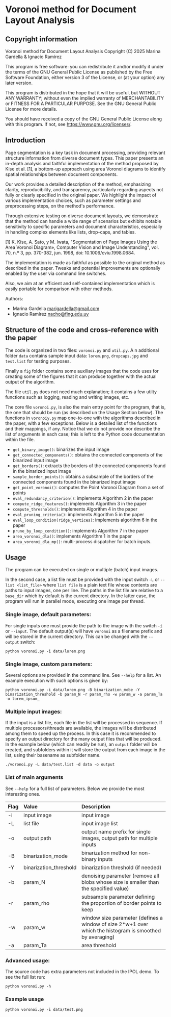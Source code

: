 # Voronoi method for Document Layout Analysis

## Copyright information

Voronoi method for Document Layout Analysis
Copyright (C) 2025 Marina Gardella & Ignacio Ramírez 

This program is free software: you can redistribute it and/or modify
it under the terms of the GNU General Public License as published by
the Free Software Foundation, either version 3 of the License, or
(at your option) any later version.

This program is distributed in the hope that it will be useful,
but WITHOUT ANY WARRANTY; without even the implied warranty of
MERCHANTABILITY or FITNESS FOR A PARTICULAR PURPOSE.  See the
GNU General Public License for more details.

You should have received a copy of the GNU General Public License
along with this program.  If not, see <https://www.gnu.org/licenses/>.


## Introduction

Page segmentation is a key task in document processing, providing relevant
structure  information from diverse document types. This paper presents an 
in-depth analysis and faithful implementation of the method proposed 
by Kise et al. [1], a bottom-up approach using area Voronoi diagrams to 
identify spatial relationships between document components. 
    
Our work provides a detailed description of the method, emphasizing clarity, 
reproducibility, and transparency, particularly regarding aspects not fully 
or clearly specified in the original paper. We highlight the impact of various 
implementation choices, such as parameter settings and preprocessing steps,
on the method's performance. 
    
Through extensive testing on diverse document layouts, we demonstrate that
the method can handle a wide range of scenarios but exhibits notable 
sensitivity to specific parameters and document characteristics, 
especially in handling complex elements like lists, drop-caps, and tables.

[1] K. Kise, A. Sato, y M. Iwata, 
    "Segmentation of Page Images Using the Area Voronoi Diagram»,
    Computer Vision and Image Understanding", 
    vol. 70, n.º 3, pp. 370-382, jun. 1998, doi: 10.1006/cviu.1998.0684.

The implementation is made as faithful as possible to the original 
method as described in the paper. Tweaks and potential improvements are 
optionally enabled by the user via command line switches.

Also, we aim at an efficient and self-contained implementation which 
is easily portable for comparison with other methods.

Authors:
* Marina Gardella <marigardella@gmail.com>
* Ignacio Ramírez <nacho@fing.edu.uy>

## Structure of the code and cross-reference with the paper

The code is organized in two files: `voronoi.py` and `util.py`.
A
n additional folder `data` contains sample input data: `lorem.png`,
 `dropcaps.jpg` and `test.list` for testing purposes. 
 
 Finally a `fig` folder contains some auxiliary
images that the code uses for creating some of the figures that
it can produce together with the actual output of the algorithm.

The file `util.py`  does not need much explanation; it contains a few
utilty functions such as logging, reading and writing images, etc.

The core file `voronoi.py`,  is also the main entry point for the program, 
that is, the one that should be run (as described un the Usage Section 
below). The functions in  `voronoiy.py` map one-to-one with the
 algorithms described in the paper, with a few exceptions. Below is a detailed
 list of the functions and their mappings, if any. Notice that we do not
 provide nor describe the list of arguments in each case; this is left to the 
 Python code documentation within the file.

* `get_binary_image()`: binarizes the input image
* `get_connected_components()`: obtains the connected components of the binarized input image
* `get_borders()`: extracts the borders of the connected components found in the  binarized input image
* `sample_border_points()`: obtains a subsample of the borders of the connected components found in the binarized input image
* `get_point_voronoi()`: computes the Point Voronoi Diagram from a set of points
* `eval_redundancy_criterion()`: implements Algorithm 2 in the paper
* `compute_ridge_features()`: implements Algorithm 3 in the paper
* `compute_thresholds()`: implements Algorithm 4 in the paper
* `eval_pruning_criteria()`: implements Algorithm 5 in the paper
* `eval_loop_condition(ridge_vertices)`: implements algorithm 6 in the paper
* `prune_by_loop_condition()`: implements Algorithm 7 in the paper
* `area_voronoi_dla()`: implements Algorithm 1 in the paper
* `area_voronoi_dla_mp()`: multi-process dispatcher for batch inputs.

## Usage

The program can be executed on single or multiple (batch) input images.


In the second case, a list file must be provided with the input switch `-L` or `--list <list_file>` where `list file` is a plain text file whose contents are paths to input images, one per line. The paths in the list file are relative to a `base_dir` which by default is the current directory. In the latter case, the program will run in parallel mode, executing one image per thread. 

### Single image, default parameters:

For single inputs one must provide the path to the image with the switch `-i` or `--input`. The default output(s) will have `voronoi` as a filename prefix and will be stored in the current directory. This can be changed with the `--output` switch:

```
python voronoi.py -i data/lorem.png
```

### Single image, custom parameters:

Several options are provided in the command line. See `--help` for a list. An example execution with such options is given by:
```
python voronoi.py -i data/lorem.png -B binarization_mobe -Y binarization_threshold -b param_N -r param_rho -w param_w -a param_Ta -o lorem_ipsum_
```

### Multiple input images:

If the input is a list file, each file in the list will be processed in sequence. If multiple processors/threads are available, the images will be distributed among them to speed up the process. In this case it is recommended to specify an output directory for the many output files that will be produced. In the example below (which can readily be run), an `output` folder will be created, and subfolders within it will store the output from each image in the list, using their basename as subfolder name.

```
./voronoi.py -L data/test.list -d data -o output
```

### List of main arguments

See `--help` for a full list of parameters. Below we provide the most interesting ones.


| Flag           | Value                   | Description                                                                                              |
| :--------------| :-----------------------| :------------------------------------------------------------------------------------------------------- |
| -i             | input image             | input image                                                                                              |
| -L             | list file               | input image list                                                                                         |
| -o             | output path             | output name prefix for single images, output path for multiple inputs                                    |
| -B             | binarization_mode       | binarization method for non-binary inputs                                                                |
| -Y             | binarization_threshold  | binarization threshold (if needed)                                                                       |
| -b             | param_N                 | denoising parameter (remove all blobs whose size is smaller than the specified value)                    |
| -r             | param_rho               | subsample parameter defining the proportion of border points to keep                                     |
| -w             | param_w                 | window size parameter (defines a window of size 2*w+1 over which the histogram is smoothed by averaging) |
| -a             | param_Ta                | area threshold                                                                                           |

  
### Advanced usage: 
The source code has extra parameters not included in the IPOL demo. 
To see the full list run:
```
python voronoi.py -h
```

### Example usage

```
python voronoi.py -i data/test.png
```
